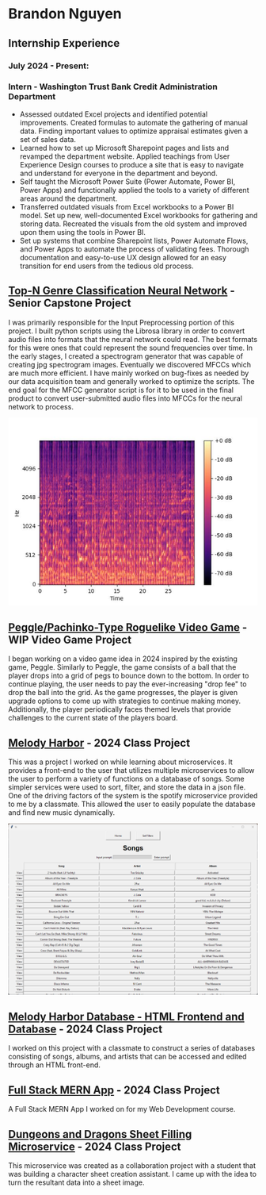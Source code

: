 # Brandon Nguyen


## Internship Experience
  ### July 2024 - Present:
  ### Intern - Washington Trust Bank Credit Administration Department
* Assessed outdated Excel projects and identified potential improvements. Created formulas to automate the gathering of manual data. Finding important values to optimize appraisal estimates given a set of sales data.
* Learned how to set up Microsoft Sharepoint pages and lists and revamped the department website. Applied teachings from User Experience Design courses to produce a site that is easy to navigate and understand for everyone in the department and beyond.
* Self taught the Microsoft Power Suite (Power Automate, Power BI, Power Apps) and functionally applied the tools to a variety of different areas around the department.
* Transferred outdated visuals from Excel workbooks to a Power BI model. Set up new, well-documented Excel workbooks for gathering and storing data. Recreated the visuals from the old system and improved upon them using the tools in Power BI.
* Set up systems that combine Sharepoint lists, Power Automate Flows, and Power Apps to automate the process of validating fees. Thorough documentation and easy-to-use UX design allowed for an easy transition for end users from the tedious old process.


## [Top-N Genre Classification Neural Network](https://github.com/beatsageo/Top_n) - Senior Capstone Project

I was primarily responsible for the Input Preprocessing portion of this project. I built python scripts using the Librosa library in order to convert audio files into formats that the neural network could read. The best formats for this were ones that could represent the sound frequencies over time. In the early stages, I created a spectrogram generator that was capable of creating jpg spectrogram images. Eventually we discovered MFCCs which are much more efficient. I have mainly worked on bug-fixes as needed by our data acquisition team and generally worked to optimize the scripts. The end goal for the MFCC generator script is for it to be used in the final product to convert user-submitted audio files into MFCCs for the neural network to process. 

![Example Spectrogram](/spec-files/blues.00000.au_1.jpg) 


## [Peggle/Pachinko-Type Roguelike Video Game](https://github.com/BrandomonkeyNguyen/Peggle-Roguelike) - WIP Video Game Project

I began working on a video game idea in 2024 inspired by the existing game, Peggle. Similarly to Peggle, the game consists of a ball that the player drops into a grid of pegs to bounce down to the bottom. In order to continue playing, the user needs to pay the ever-increasing "drop fee" to drop the ball into the grid. As the game progresses, the player is given upgrade options to come up with strategies to continue making money. Additionally, the player periodically faces themed levels that provide challenges to the current state of the players board.


## [Melody Harbor](https://github.com/BrandomonkeyNguyen/Melody-Harbor) - 2024 Class Project

This was a project I worked on while learning about microservices. It provides a front-end to the user that utilizes multiple microservices to allow the user to perform a variety of functions on a database of songs. Some simpler services were used to sort, filter, and store the data in a json file. One of the driving factors of the system is the spotify microservice provided to me by a classmate. This allowed the user to easily populate the database and find new music dynamically.

![UI Screenshot](/assets/melody-harbor.png) 


## [Melody Harbor Database - HTML Frontend and Database](https://github.com/CRTMCQ/melody-harbor) - 2024 Class Project

I worked on this project with a classmate to construct a series of databases consisting of songs, albums, and artists that can be accessed and edited through an HTML front-end.


## [Full Stack MERN App](https://github.com/BrandomonkeyNguyen/Full-Stack-MERN-App) - 2024 Class Project

A Full Stack MERN App I worked on for my Web Development course.


## [Dungeons and Dragons Sheet Filling Microservice](https://github.com/BrandomonkeyNguyen/DND-Sheet-Microservice) - 2024 Class Project

This microservice was created as a collaboration project with a student that was building a character sheet creation assistant. I came up with the idea to turn the resultant data into a sheet image.

